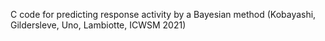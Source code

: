 C code for predicting response activity by a Bayesian method
  (Kobayashi, Gildersleve, Uno, Lambiotte, ICWSM 2021)

